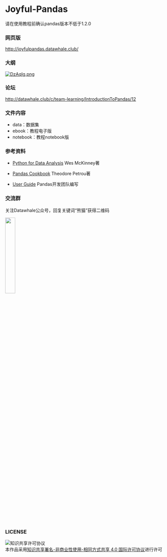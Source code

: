 # Joyful-Pandas

 请在使用教程前确认pandas版本不低于1.2.0

### 网页版

http://joyfulpandas.datawhale.club/

### 大纲

[![DzAqIg.png](https://s3.ax1x.com/2020/12/07/DzAqIg.png)](https://imgchr.com/i/DzAqIg)

### 论坛

http://datawhale.club/c/team-learning/IntroductionToPandas/12

### 文件内容

* data：数据集
* ebook：教程电子版
* notebook：教程notebook版

### 参考资料

* [Python for Data Analysis](<http://93.174.95.29/_ads/A3AD6E6B2504B95EC39A6C57D465BA5D>) Wes McKinney著

* [Pandas Cookbook](<http://93.174.95.29/_ads/23950B4446ABB5DD27168D6B0FB2C8DB>) Theodore Petrou著

* [User Guide](<https://pandas.pydata.org/docs/user_guide/index.html#user-guide>) Pandas开发团队编写

### 交流群

关注Datawhale公众号，回复关键词“熊猫”获得二维码

<img src="source/_static/qrcode.jpeg" width="25%"/>

### LICENSE

<img alt="知识共享许可协议" style="border-width:0" src="https://i.creativecommons.org/l/by-nc-sa/4.0/88x31.png" /></a><br />本作品采用<a rel="license" href="http://creativecommons.org/licenses/by-nc-sa/4.0/">知识共享署名-非商业性使用-相同方式共享 4.0 国际许可协议</a>进行许可